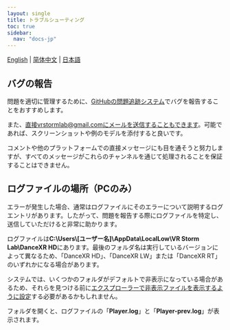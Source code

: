 ```yaml
---
layout: single
title: トラブルシューティング
toc: true
sidebar:
  nav: "docs-jp"
---
```

[English](/dancexr/troubleshooting) | [简体中文](/zh/dancexr/troubleshooting) | [日本語](/jp/dancexr/troubleshooting)


## バグの報告
問題を適切に管理するために、[GitHubの問題追跡システム](https://github.com/alloystorm/dvvr/issues)でバグを報告することをおすすめします。

また、直接vrstormlab@gmail.comにメールを送信することもできます。可能であれば、スクリーンショットや例のモデルを添付すると良いです。

コメントや他のプラットフォームでの直接メッセージにも目を通そうと努力しますが、すべてのメッセージがこれらのチャンネルを通じて処理されることを保証することはできません。


## ログファイルの場所（PCのみ）
エラーが発生した場合、通常はログファイルにそのエラーについて説明するログエントリがあります。したがって、問題を報告する際にログファイルを特定し、送信していただけると非常に助かります。

ログファイルは**C:\Users\\\[ユーザー名]\AppData\LocalLow\VR Storm Lab\DanceXR HD**にあります。最後のフォルダ名は実行しているバージョンによって異なるため、「DanceXR HD」、「DanceXR LW」または「DanceXR RT」のいずれかになる場合があります。

システムでは、いくつかのフォルダがデフォルトで非表示になっている場合があるため、それらを見つける前に[エクスプローラーで非表示ファイルを表示するように設定](https://support.microsoft.com/ja-jp/windows/show-hidden-files-0320fe58-0117-fd59-6851-9b7f9840fdb2)する必要があるかもしれません。

フォルダを開くと、ログファイルの「**Player.log**」と「**Player-prev.log**」が表示されます。